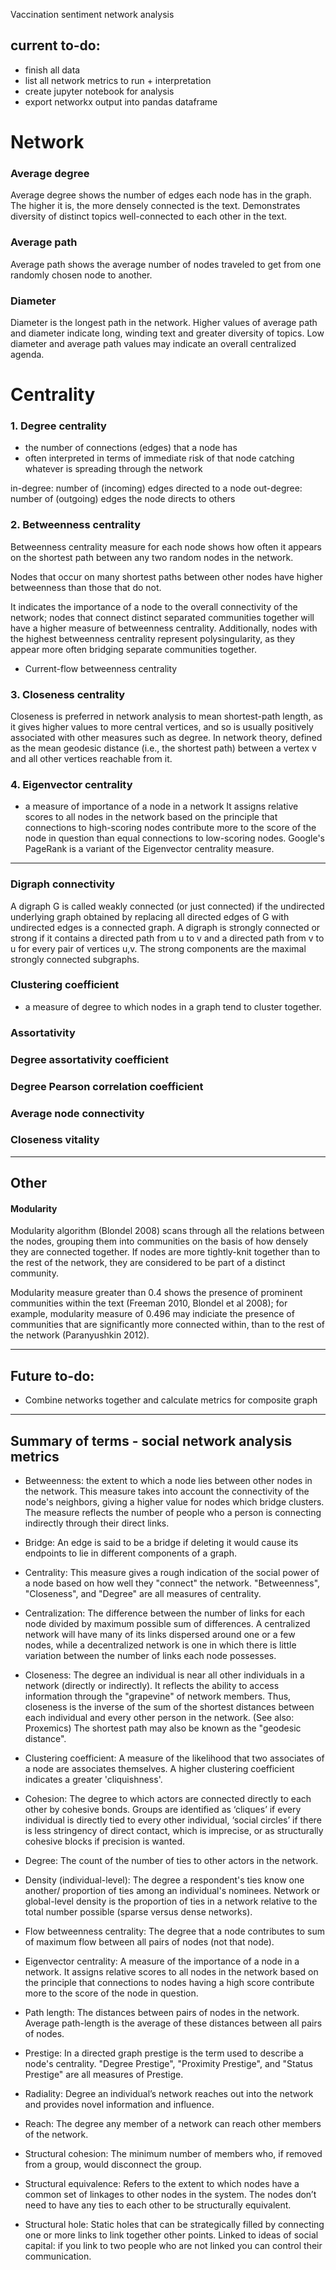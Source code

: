 Vaccination sentiment network analysis

## current to-do:
- finish all data
- list all network metrics to run + interpretation
- create jupyter notebook for analysis
- export networkx output into pandas dataframe


# Network

### Average degree
Average degree shows the number of edges each node has in the graph. The higher it is, the more densely connected is the text. Demonstrates diversity of distinct topics well-connected to each other in the text.

### Average path
Average path shows the average number of nodes traveled to get from one randomly chosen node to another.

### Diameter
Diameter is the longest path in the network.
Higher values of average path and diameter indicate long, winding text and greater diversity of topics. Low diameter and average path values may indicate an overall centralized agenda.


# Centrality

### 1. Degree centrality
- the number of connections (edges) that a node has
- often interpreted in terms of immediate risk of that node catching whatever is spreading through the network

in-degree: number of (incoming) edges directed to a node
out-degree: number of (outgoing) edges the node directs to others

### 2. Betweenness centrality
Betweenness centrality measure for each node shows how often it appears on the shortest path between any two random nodes in the network.

Nodes that occur on many shortest paths between other nodes have higher betweenness than those that do not.

It indicates the importance of a node to the overall connectivity of the network; nodes that connect distinct separated communities together will have a higher measure of betweenness centrality. Additionally, nodes with the highest betweenness centrality represent polysingularity, as they appear more often bridging separate communities together.

  - Current-flow betweenness centrality

### 3. Closeness centrality
Closeness is preferred in network analysis to mean shortest-path length, as it gives higher values to more central vertices, and so is usually positively associated with other measures such as degree.
In network theory, defined as the mean geodesic distance (i.e., the shortest path) between a vertex v and all other vertices reachable from it.

### 4. Eigenvector centrality
- a measure of importance of a node in a network
It assigns relative scores to all nodes in the network based on the principle that connections to high-scoring nodes contribute more to the score of the node in question than equal connections to low-scoring nodes. Google's PageRank is a variant of the Eigenvector centrality measure.

- - -

### Digraph connectivity
A digraph G is called weakly connected (or just connected) if the undirected underlying graph obtained by replacing all directed edges of G with undirected edges is a connected graph. A digraph is strongly connected or strong if it contains a directed path from u to v and a directed path from v to u for every pair of vertices u,v. The strong components are the maximal strongly connected subgraphs.


### Clustering coefficient
- a measure of degree to which nodes in a graph tend to cluster together.


### Assortativity
### Degree assortativity coefficient
### Degree Pearson correlation coefficient
### Average node connectivity
### Closeness vitality

- - -
## Other
#### Modularity
Modularity algorithm (Blondel 2008) scans through all the relations between the nodes, grouping them into communities on the basis of how densely they are connected together. If nodes are more tightly-knit together than to the rest of the network, they are considered to be part of a distinct community.

Modularity measure greater than 0.4 shows the presence of prominent communities within the text (Freeman 2010, Blondel et al 2008); for example, modularity measure of 0.496 may indiciate the presence of communities that are significantly more connected within, than to the rest of the network (Paranyushkin 2012).



- - -
## Future to-do:
- Combine networks together and calculate metrics for composite graph



- - -
## Summary of terms - social network analysis metrics

- Betweenness: the extent to which a node lies between other nodes in the network. This measure takes into account the connectivity of the node's neighbors, giving a higher value for nodes which bridge clusters. The measure reflects the number of people who a person is connecting indirectly through their direct links.

- Bridge: An edge is said to be a bridge if deleting it would cause its endpoints to lie in different components of a graph.

- Centrality: This measure gives a rough indication of the social power of a node based on how well they "connect" the network. "Betweenness", "Closeness", and "Degree" are all measures of centrality.

- Centralization: The difference between the number of links for each node divided by maximum possible sum of differences. A centralized network will have many of its links dispersed around one or a few nodes, while a decentralized network is one in which there is little variation between the number of links each node possesses.

- Closeness: The degree an individual is near all other individuals in a network (directly or indirectly). It reflects the ability to access information through the "grapevine" of network members. Thus, closeness is the inverse of the sum of the shortest distances between each individual and every other person in the network. (See also: Proxemics) The shortest path may also be known as the "geodesic distance".

- Clustering coefficient: A measure of the likelihood that two associates of a node are associates themselves. A higher clustering coefficient indicates a greater 'cliquishness'.

- Cohesion: The degree to which actors are connected directly to each other by cohesive bonds. Groups are identified as ‘cliques’ if every individual is directly tied to every other individual, ‘social circles’ if there is less stringency of direct contact, which is imprecise, or as structurally cohesive blocks if precision is wanted.

- Degree: The count of the number of ties to other actors in the network.

- Density (individual-level): The degree a respondent's ties know one another/ proportion of ties among an individual's nominees. Network or global-level density is the proportion of ties in a network relative to the total number possible (sparse versus dense networks).

- Flow betweenness centrality: The degree that a node contributes to sum of maximum flow between all pairs of nodes (not that node).

- Eigenvector centrality: A measure of the importance of a node in a network. It assigns relative scores to all nodes in the network based on the principle that connections to nodes having a high score contribute more to the score of the node in question.

- Path length: The distances between pairs of nodes in the network. Average path-length is the average of these distances between all pairs of nodes.

- Prestige: In a directed graph prestige is the term used to describe a node's centrality. "Degree Prestige", "Proximity Prestige", and "Status Prestige" are all measures of Prestige.

- Radiality: Degree an individual’s network reaches out into the network and provides novel information and influence.

- Reach: The degree any member of a network can reach other members of the network.

- Structural cohesion: The minimum number of members who, if removed from a group, would disconnect the group.

- Structural equivalence: Refers to the extent to which nodes have a common set of linkages to other nodes in the system. The nodes don’t need to have any ties to each other to be structurally equivalent.

- Structural hole: Static holes that can be strategically filled by connecting one or more links to link together other points. Linked to ideas of social capital: if you link to two people who are not linked you can control their communication.
